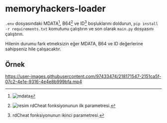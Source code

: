 # memoryhackers-loader

`.env` dosyasındaki MDATA[^1], B64[^2] ve ID[^3] boşluklarını doldurun, `pip install -r requirements.txt` komutunu çalıştırın ve son olarak `main.py` dosyasını çalıştırın.

Hilenin durumu fark etmeksizin eğer MDATA, B64 ve ID değerlerine sahipseniz hile çalışacaktır.

[^1]: ![mdata](https://user-images.githubusercontent.com/97433474/218167255-022c6baf-dc37-4cd4-93e2-6cbff35706c2.png)
[^2]: ![resim](https://user-images.githubusercontent.com/97433474/218167527-70fcd935-0da8-4ef9-a3d9-40a8a77a43e0.png) rdCheat fonksiyonunun ilk parametresi.
[^3]: rdCheat fonksiyonunun ikinci parametresi.

## Örnek
https://user-images.githubusercontent.com/97433474/218171547-2151ca5f-07c2-4e1e-9316-4e4e8b999bfa.mp4
